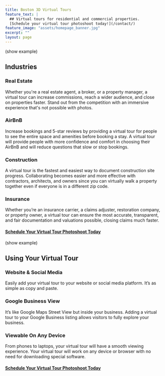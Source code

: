 ```yaml
---
title: Boston 3D Virtual Tours
feature_text: |
  ## Virtual tours for residential and commercial properties.
  [Schedule your virtual tour photoshoot today!](/contact/)
feature_image: "assets/homepage_banner.jpg"
excerpt: ""
layout: page
---
```


(show example)

## Industries

### Real Estate
Whether you're a real estate agent, a broker, or a property manager, a virtual tour can increase commissions, reach a wider audience, and close on properties faster. Stand out from the competition with an immersive experience that's not possible with photos.

### AirBnB
Increase bookings and 5-star reviews by providing a virtual tour for people to see the entire space and amenities before booking a stay. A virtual tour will provide people with more confidence and comfort in choosing their AirBnB and will reduce questions that slow or stop bookings.

### Construction
A virtual tour is the fastest and easiest way to document construction site progress. Collaborating becomes easier and more effective with contractors, architects, and owners since you can virtually walk a property together even if everyone is in a different zip code.

### Insurance
Whether you’re an insurance carrier, a claims adjuster, restoration company, or property owner, a virtual tour can ensure the most accurate, transparent, and fair documentation and valuations possible, closing claims much faster.

#### [Schedule Your Virtual Tour Photoshoot Today](/contact/)

(show example)

## Using Your Virtual Tour

### Website & Social Media
Easily add your virtual tour to your website or social media platform. It’s as simple as copy and paste.

### Google Business View
It’s like Google Maps Street View but inside your business. Adding a virtual tour to your Google Business listing allows visitors to fully explore your business.

### Viewable On Any Device
From phones to laptops, your virtual tour will have a smooth viewing experience. Your virtual tour will work on any device or browser with no need for downloading special software.

#### [Schedule Your Virtual Tour Photoshoot Today](/contact/)
  